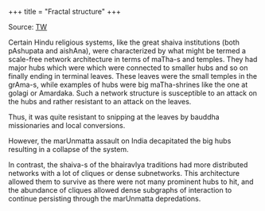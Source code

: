+++
title = "Fractal structure"
+++

Source: [TW](https://x.com/blog_supplement/status/1837320811226521926)

Certain Hindu religious systems, like the great shaiva institutions (both pAshupata and aishAna), were characterized by what might be termed a scale-free network architecture in terms of maTha-s and temples. They had major hubs which were which were connected to smaller hubs and so on finally ending in terminal leaves. These leaves were the small temples in the grAma-s, while examples of hubs were big maTha-shrines like the one at golagi or Amardaka. Such a network structure is susceptible to an attack on the hubs and rather resistant to an attack on the leaves. 

Thus, it was quite resistant to snipping at the leaves by bauddha missionaries and local conversions. 

However, the marUnmatta assault on India decapitated the big hubs resulting in a collapse of the system. 


In contrast, the shaiva-s of the bhairavIya traditions had more distributed networks with a lot of cliques or dense subnetworks. This architecture allowed them to survive as there were not many prominent hubs to hit, and the abundance of cliques allowed dense subgraphs of interaction to continue persisting through the marUnmatta depredations.